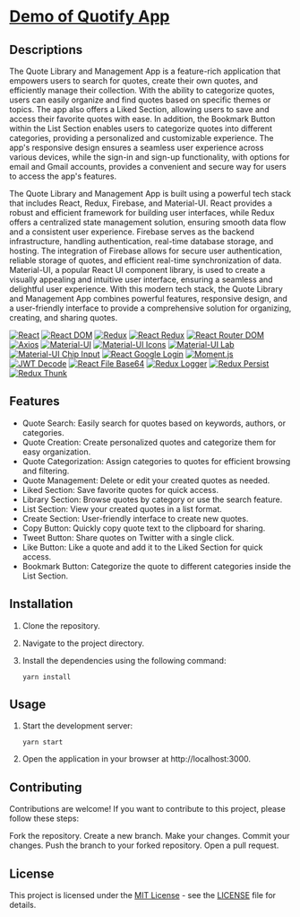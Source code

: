 # [Demo of Quotify App](https://asar-quotify.netlify.app)

## Descriptions

The Quote Library and Management App is a feature-rich application that empowers users to search for quotes, create their own quotes, and efficiently manage their collection. With the ability to categorize quotes, users can easily organize and find quotes based on specific themes or topics. The app also offers a Liked Section, allowing users to save and access their favorite quotes with ease. In addition, the Bookmark Button within the List Section enables users to categorize quotes into different categories, providing a personalized and customizable experience. The app's responsive design ensures a seamless user experience across various devices, while the sign-in and sign-up functionality, with options for email and Gmail accounts, provides a convenient and secure way for users to access the app's features.

The Quote Library and Management App is built using a powerful tech stack that includes React, Redux, Firebase, and Material-UI. React provides a robust and efficient framework for building user interfaces, while Redux offers a centralized state management solution, ensuring smooth data flow and a consistent user experience. Firebase serves as the backend infrastructure, handling authentication, real-time database storage, and hosting. The integration of Firebase allows for secure user authentication, reliable storage of quotes, and efficient real-time synchronization of data. Material-UI, a popular React UI component library, is used to create a visually appealing and intuitive user interface, ensuring a seamless and delightful user experience. With this modern tech stack, the Quote Library and Management App combines powerful features, responsive design, and a user-friendly interface to provide a comprehensive solution for organizing, creating, and sharing quotes.


[![React](https://img.shields.io/badge/React-17.0.0-blue)](https://reactjs.org/)
[![React DOM](https://img.shields.io/badge/React%20DOM-17.0.0-blue)](https://reactjs.org/)
[![Redux](https://img.shields.io/badge/Redux-4.2.0-purple)](https://redux.js.org/)
[![React Redux](https://img.shields.io/badge/React%20Redux-8.0.1-purple)](https://react-redux.js.org/)
[![React Router DOM](https://img.shields.io/badge/React%20Router%20DOM-6.3.0-orange)](https://reactrouter.com/)
[![Axios](https://img.shields.io/badge/Axios-0.26.1-orange)](https://axios-http.com/)
[![Material-UI](https://img.shields.io/badge/Material--UI-4.12.4-pink)](https://material-ui.com/)
[![Material-UI Icons](https://img.shields.io/badge/Material--UI%20Icons-4.11.3-pink)](https://material-ui.com/components/material-icons/)
[![Material-UI Lab](https://img.shields.io/badge/Material--UI%20Lab-4.0.0--alpha.61-pink)](https://mui.com/)
[![Material-UI Chip Input](https://img.shields.io/badge/Material--UI%20Chip%20Input-1.1.0-pink)](https://www.npmjs.com/package/material-ui-chip-input)
[![React Google Login](https://img.shields.io/badge/React%20Google%20Login-5.2.2-blueviolet)](https://www.npmjs.com/package/react-google-login)
[![Moment.js](https://img.shields.io/badge/Moment.js-2.29.3-yellow)](https://momentjs.com/)
[![JWT Decode](https://img.shields.io/badge/JWT%20Decode-3.1.2-yellow)](https://www.npmjs.com/package/jwt-decode)
[![React File Base64](https://img.shields.io/badge/React%20File%20Base64-1.0.3-lightgrey)](https://www.npmjs.com/package/react-file-base64)
[![Redux Logger](https://img.shields.io/badge/Redux%20Logger-3.0.6-green)](https://www.npmjs.com/package/redux-logger)
[![Redux Persist](https://img.shields.io/badge/Redux%20Persist-6.0.0-green)](https://www.npmjs.com/package/redux-persist)
[![Redux Thunk](https://img.shields.io/badge/Redux%20Thunk-2.4.1-green)](https://www.npmjs.com/package/redux-thunk)


## Features

- Quote Search: Easily search for quotes based on keywords, authors, or categories.
- Quote Creation: Create personalized quotes and categorize them for easy organization.
- Quote Categorization: Assign categories to quotes for efficient browsing and filtering.
- Quote Management: Delete or edit your created quotes as needed.
- Liked Section: Save favorite quotes for quick access.
- Library Section: Browse quotes by category or use the search feature.
- List Section: View your created quotes in a list format.
- Create Section: User-friendly interface to create new quotes.
- Copy Button: Quickly copy quote text to the clipboard for sharing.
- Tweet Button: Share quotes on Twitter with a single click.
- Like Button: Like a quote and add it to the Liked Section for quick access.
- Bookmark Button: Categorize the quote to different categories inside the List Section.


## Installation

1. Clone the repository.
2. Navigate to the project directory.
3. Install the dependencies using the following command:

   ```shell
   yarn install

## Usage

1. Start the development server:

   ```shell
   yarn start

2. Open the application in your browser at http://localhost:3000.

## Contributing

Contributions are welcome! If you want to contribute to this project, please follow these steps:

Fork the repository.
Create a new branch.
Make your changes.
Commit your changes.
Push the branch to your forked repository.
Open a pull request.

## License

This project is licensed under the [MIT License](LICENSE) - see the [LICENSE](LICENSE) file for details.
